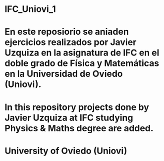 # IFC_Uniovi_1

# En este reposiorio se aniaden ejercicios realizados por Javier Uzquiza en la asignatura de IFC en el doble grado de Física y Matemáticas en la Universidad de Oviedo (Uniovi).
# In this repository projects done by Javier Uzquiza at IFC studying Physics & Maths degree are added.
# University of Oviedo (Uniovi)
